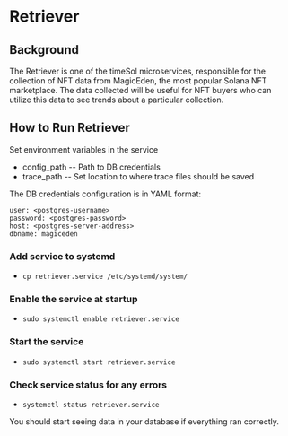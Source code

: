 # Retriever

## Background
The Retriever is one of the timeSol microservices, responsible for the collection of NFT data from MagicEden, the most popular Solana NFT marketplace. The data collected will be useful for NFT buyers who can utilize this data to see trends about a particular collection.

## How to Run Retriever

Set environment variables in the service

* config_path -- Path to DB credentials
* trace_path -- Set location to where trace files should be saved

The DB credentials configuration is in YAML format:

```
user: <postgres-username>
password: <postgres-password>
host: <postgres-server-address>
dbname: magiceden
```
### Add service to systemd
* `cp retriever.service /etc/systemd/system/`
### Enable the service at startup
* `sudo systemctl enable retriever.service`
### Start the service
* `sudo systemctl start retriever.service`
### Check service status for any errors
* `systemctl status retriever.service`

You should start seeing data in your database if everything ran correctly.
